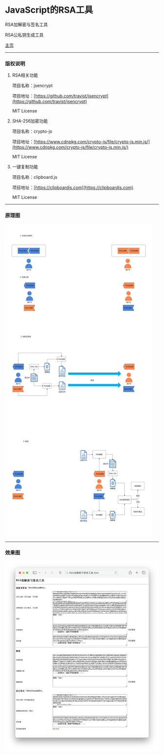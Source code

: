 # JavaScript的RSA工具

RSA加解密与签名工具

RSA公私钥生成工具

[主页](http://tianjingli.github.io/rsa_tools/)

<hr/>

### 版权说明

1. RSA相关功能

   项目名称：jsencrypt

   项目地址：[https://github.com/travist/jsencrypt](https://github.com/travist/jsencrypt)

   MIT License

2. SHA-256加密功能

   项目名称：crypto-js

   项目地址：[https://www.cdnpkg.com/crypto-js/file/crypto-js.min.js/](https://www.cdnpkg.com/crypto-js/file/crypto-js.min.js/)

   MIT License

4. 一键复制功能

   项目名称：clipboard.js

   项目地址：[https://clipboardjs.com](https://clipboardjs.com)

   MIT License

<hr/>

### 原理图

![原理](assets/原理.jpg)

<hr/>

### 效果图

![效果图](assets/效果图.png)
